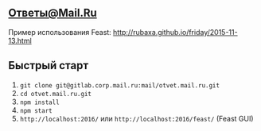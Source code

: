 Ответы@Mail.Ru
--------------
Пример использования Feast: http://rubaxa.github.io/friday/2015-11-13.html


## Быстрый старт
 1. `git clone git@gitlab.corp.mail.ru:mail/otvet.mail.ru.git`
 2. `cd otvet.mail.ru.git`
 3. `npm install`
 3. `npm start`
 4. `http://localhost:2016/` или `http://localhost:2016/feast/` (Feast GUI)
